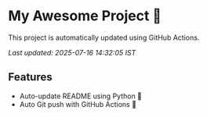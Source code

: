 # My Awesome Project 🚀

This project is automatically updated using GitHub Actions.

_Last updated: 2025-07-16 14:32:05 IST_

## Features
- Auto-update README using Python 🐍
- Auto Git push with GitHub Actions 🤖
